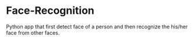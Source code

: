 # Face-Recognition
Python app that first detect face of a person and then recognize the his/her face from other faces.
